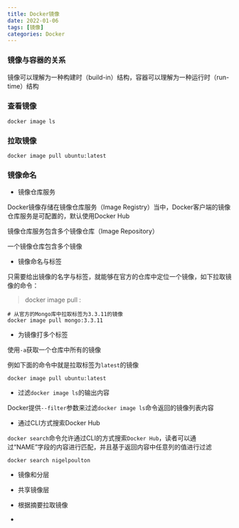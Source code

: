 ```yaml
---
title: Docker镜像
date: 2022-01-06
tags: [镜像]
categories: Docker
---
```


### 镜像与容器的关系

镜像可以理解为一种构建时（build-in）结构，容器可以理解为一种运行时（run-time）结构

### 查看镜像

```shell
docker image ls
```

### 拉取镜像

```shell
docker image pull ubuntu:latest
```

### 镜像命名

- 镜像仓库服务

Docker镜像存储在镜像仓库服务（Image Registry）当中，Docker客户端的镜像仓库服务是可配置的，默认使用Docker Hub

镜像仓库服务包含多个镜像仓库（Image Repository）

一个镜像仓库包含多个镜像



- 镜像命名与标签

只需要给出镜像的名字与标签，就能够在官方的仓库中定位一个镜像，如下拉取镜像的命令：

> docker image pull <repository>:<tag>

```shell
# 从官方的Mongo库中拉取标签为3.3.11的镜像
docker image pull mongo:3.3.11
```



- 为镜像打多个标签

使用`-a`获取一个仓库中所有的镜像

例如下面的命令中就是拉取标签为`latest`的镜像

```shell
docker image pull ubuntu:latest
```



- 过滤`docker image ls`的输出内容

Docker提供`--filter`参数来过滤`docker image ls`命令返回的镜像列表内容



- 通过CLI方式搜索Docker Hub

`docker search`命令允许通过CLI的方式搜索`Docker Hub`，读者可以通过“NAME”字段的内容进行匹配，并且基于返回内容中任意列的值进行过滤

```shell
docker search nigelpoulton
```



- 镜像和分层

- 共享镜像层

- 根据摘要拉取镜像

- 